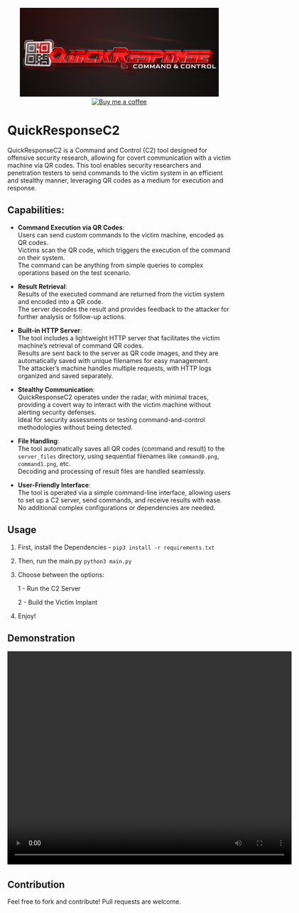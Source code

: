 
<p align="center">
  <img src="logo.png" alt="QuickResponseC2" width="auto" height="200"/><br>
<a href="https://www.buymeacoffee.com/kimd155">
  <img src="https://i.ibb.co/TbX6GmK/bmc-button.png" alt="Buy me a coffee" width="130" height="auto"/>
</a>
</p>

# QuickResponseC2
QuickResponseC2 is a Command and Control (C2) tool designed for offensive security research, allowing for covert communication with a victim machine via QR codes. This tool enables security researchers and penetration testers to send commands to the victim system in an efficient and stealthy manner, leveraging QR codes as a medium for execution and response.

## Capabilities:

- **Command Execution via QR Codes**:  
  Users can send custom commands to the victim machine, encoded as QR codes.  
  Victims scan the QR code, which triggers the execution of the command on their system.  
  The command can be anything from simple queries to complex operations based on the test scenario.

- **Result Retrieval**:  
  Results of the executed command are returned from the victim system and encoded into a QR code.  
  The server decodes the result and provides feedback to the attacker for further analysis or follow-up actions.

- **Built-in HTTP Server**:  
  The tool includes a lightweight HTTP server that facilitates the victim machine’s retrieval of command QR codes.  
  Results are sent back to the server as QR code images, and they are automatically saved with unique filenames for easy management.  
  The attacker’s machine handles multiple requests, with HTTP logs organized and saved separately.

- **Stealthy Communication**:  
  QuickResponseC2 operates under the radar, with minimal traces, providing a covert way to interact with the victim machine without alerting security defenses.  
  Ideal for security assessments or testing command-and-control methodologies without being detected.

- **File Handling**:  
  The tool automatically saves all QR codes (command and result) to the `server_files` directory, using sequential filenames like `command0.png`, `command1.png`, etc.  
  Decoding and processing of result files are handled seamlessly.

- **User-Friendly Interface**:  
  The tool is operated via a simple command-line interface, allowing users to set up a C2 server, send commands, and receive results with ease.  
  No additional complex configurations or dependencies are needed.


## Usage

1. First, install the Dependencies -
   `pip3 install -r requirements.txt`
2. Then, run the main.py
   `python3 main.py`
3. Choose between the options:
   
   1 - Run the C2 Server
   
   2 - Build the Victim Implant
   
5. Enjoy! 

## Demonstration

<video width="640" height="480" controls>
  <source src="Demo.mp4" type="video/mp4">
  Your browser does not support the video tag.
</video>


## Contribution

Feel free to fork and contribute! Pull requests are welcome.

